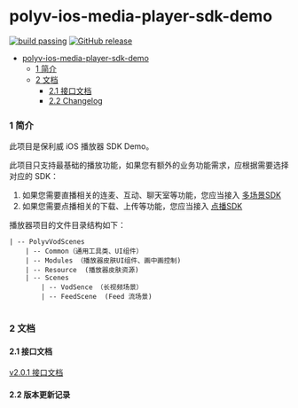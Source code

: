 polyv-ios-media-player-sdk-demo
===
[![build passing](https://img.shields.io/badge/build-passing-brightgreen.svg)](#)
[![GitHub release](https://img.shields.io/badge/release-v2.0.0-blue.svg)](https://github.com/polyv/polyv-ios-media-player-sdk-demo/releases/tag/v2.1.0)

- [polyv-ios-media-player-sdk-demo](#)
	- [1 简介](#)
	- [2 文档]()
		 - [2.1 接口文档]()
		 - [2.2 Changelog]()

### 1 简介
此项目是保利威 iOS 播放器 SDK Demo。

此项目只支持最基础的播放功能，如果您有额外的业务功能需求，应根据需要选择对应的 SDK：
1. 如果您需要直播相关的连麦、互动、聊天室等功能，您应当接入 [多场景SDK](https://github.com/polyv/polyv-ios-livescenes-sdk-demo)
2. 如果您需要点播相关的下载、上传等功能，您应当接入 [点播SDK](https://github.com/polyv/polyv-ios-vod-sdk)

播放器项目的文件目录结构如下：

```
| -- PolyvVodScenes
	| -- Common（通用工具类、UI组件）
	| -- Modules （播放器皮肤UI组件、画中画控制)
	| -- Resource  (播放器皮肤资源)
	| -- Scenes
		| -- VodSence （长视频场景）
		| -- FeedScene  (Feed 流场景)
		
```

### 2 文档
#### 2.1 接口文档
[v2.0.1 接口文档](https://repo.polyv.net/ios/documents/mediaplayersdk/2.0.1-231213/index.html)

#### 2.2 版本更新记录
